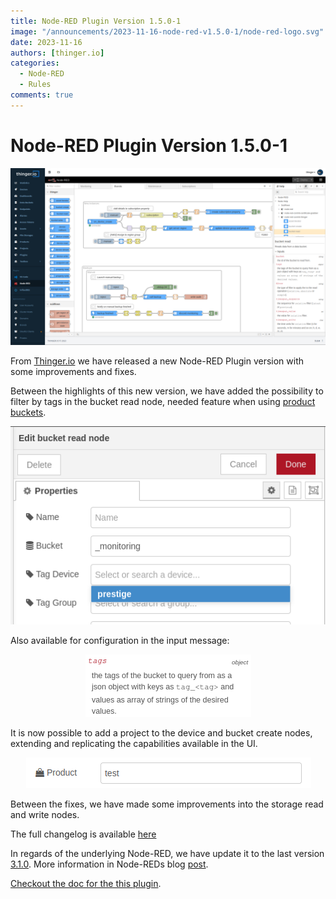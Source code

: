 ```yaml
---
title: Node-RED Plugin Version 1.5.0-1
image: "/announcements/2023-11-16-node-red-v1.5.0-1/node-red-logo.svg"
date: 2023-11-16
authors: [thinger.io]
categories:
  - Node-RED
  - Rules
comments: true
---
```


# Node-RED Plugin Version 1.5.0-1

<p align="center">
  <img src="/announcements/2023-11-16-node-red-v1.5.0-1/node-red-control-panel.png" onerror="this.src='/announcements/2023-11-16-node-red-v1.5.0-1/node-red-control-panel.png';this.onerror='';" alt="Sample control panel a Node-RED integration with Thinger.io">
</p>

From [Thinger.io](https://thinger.io) we have released a new Node-RED Plugin version with some improvements and fixes.

Between the highlights of this new version, we have added the possibility to filter by tags in the bucket read node, needed feature when using [product buckets](https://docs.thinger.io/business-features/products/product-profile/buckets).

<p align="center">
  <img src="/announcements/2023-11-16-node-red-v1.5.0-1/node-red-bucket-read-tags-form.png" onerror="this.src='/announcements/2023-11-16-node-red-v1.5.0-1/node-red-bucket-read-tags-form.png';this.onerror='';" alt="Bucket Read node form with bucket tags">
</p>

Also available for configuration in the input message:

<p align="center">
  <img src="/announcements/2023-11-16-node-red-v1.5.0-1/node-red-bucket-read-tags.png" onerror="this.src='/announcements/2023-11-16-node-red-v1.5.0-1/node-red-bucket-read-tags.png';this.onerror='';" alt="Bucket Read node tags property documentation">
</p>

It is now possible to add a project to the device and bucket create nodes, extending and replicating the capabilities available in the UI.

<p align="center">
  <img src="/announcements/2023-11-16-node-red-v1.5.0-1/node-red-bucket-create-tags-form.png" onerror="this.src='/announcements/2023-11-16-node-red-v1.5.0-1/node-red-bucket-create-tags-form.png';this.onerror='';" alt="Bucket Create node form with bucket tags">
</p>

Between the fixes, we have made some improvements into the storage read and write nodes.

The full changelog is available [here](https://github.com/thinger-io/node-red-contrib-thinger/releases/tag/1.5.0)

In regards of the underlying Node-RED, we have update it to the last version [3.1.0](https://github.com/node-red/node-red/releases/tag/3.1.0). More information in Node-REDs blog [post](https://nodered.org/blog/2023/09/06/version-3-1-released).

[Checkout the doc for the this plugin](/plugins/node-red/).
